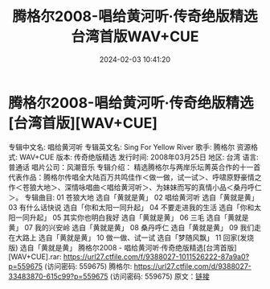 ﻿---
title: 腾格尔2008-唱给黄河听·传奇绝版精选台湾首版WAV+CUE
date: 2024-02-03 10:41:20
categories: WAV车载音乐、镜像
tags: 华语中文
---
# 腾格尔2008-唱给黄河听·传奇绝版精选[台湾首版][WAV+CUE]

专辑中文名: 唱给黄河听
专辑英文名: Sing For Yellow River
歌手: 腾格尔
资源格式: WAV+CUE
版本: 传奇绝版精选
发行时间: 2008年03月25日
地区: 台湾
语言: 普通话
唱片公司：风潮音乐
专辑介绍：
精选腾格尔与两岸乐坛菁英合作的十一首代表作品：腾格尔传唱全大陆百万共鸣佳作＜做一做，试一试＞、呼啸原野豪情之作＜苍狼大地＞、深情咏唱曲＜唱给黄河听＞、为妹妹而写的真情小品＜桑丹呼仁＞。
专辑曲目:
01 苍狼大地 选自「黄就是黄」
02 唱给黄河听 选自「黄就是黄」
03 有什么话快说 选自「你和太阳一同升起」
04 不要走进我的生活 选自「你和太阳一同升起」
05 其实你也明白我好 选自「黄就是黄」
06 三毛 选自「黄就是黄」
07 我的兴安岭 选自「黄就是黄」
08 桑丹呼仁 选自「黄就是黄」
09 我们走在大路上 选自「黄就是黄」
10 做一做、试一试 选自「梦随风飘」
11 回家(发烧版) 选自「黄就是黄」
腾格尔2008 - 唱给黄河听·传奇绝版精选[台湾首版][WAV+CUE].rar: https://url27.ctfile.com/f/9388027-1011526222-87a9a0?p=559675
(访问密码: 559675)
腾格尔: https://url27.ctfile.com/d/9388027-33483870-615c99?p=559675
(访问密码: 559675)
原文：[链接](https://blog.sina.com.cn/s/blog_1647c7e76010314ci.html)
